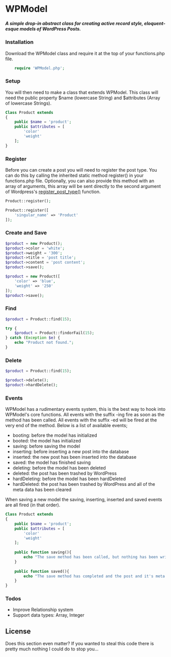 # WPModel

##### A simple drop-in abstract class for creating active record style, eloquent-esque models of WordPress Posts.

### Installation

Download the WPModel class and require it at the top of your functions.php file.

```php
    require 'WPModel.php';
```

### Setup
You will then need to make a class that extends WPModel. This class will need the public property $name (lowercase String) and $attributes (Array of lowercase Strings).
```php
Class Product extends
{
    public $name = 'product';
    public $attributes = [
        'color'
        'weight'
    ];
}
```

### Register
Before you can create a post you will need to register the post type. You can do this by calling the inherited static method register() in your functions.php file.
Optionally, you can also provide this method with an array of arguments, this array will be sent directly to the second argument of Wordpress's [register_post_type()](https://codex.wordpress.org/Function_Reference/register_post_type) function.
```php
Product::register();

Product::register([
    'singular_name' => 'Product'
]);
```

### Create and Save
```php
$product = new Product();
$product->color = 'white';
$product->weight = '300';
$product->title = 'post title';
$product->content = 'post content';
$product->save();

$product = new Product([
    'color' => 'blue',
    'weight' => '250'
]);
$product->save();
```

### Find
```php
$product = Product::find(15);

try {
    $product = Product::findorFail(15);
} catch (Exception $e) {
    echo "Product not found.";
}
```

### Delete
```php
$product = Product::find(15);

$product->delete();
$product->hardDelete();
```

### Events
WPModel has a rudimentary events system, this is the best way to hook into WPModel's core functions. All events with the suffix -ing fire as soon as the method has been called. All events with the suffix -ed will be fired at the very end of the method. Below is a list of available events;

- booting: before the model has initialized
- booted: the model has initialized
- saving: before saving the model
- inserting: before inserting a new post into the database
- inserted: the new post has been inserted into the database
- saved: the model has finished saving
- deleting: before the model has been deleted
- deleted: the post has been trashed by WordPress
- hardDeleting: before the model has been hardDeleted
- hardDeleted: the post has been trashed by WordPress and all of the meta data has been cleared

When saving a new model the saving, inserting, inserted and saved events are all fired (in that order).
```php
Class Product extends
{
    public $name = 'product';
    public $attributes = [
        'color'
        'weight'
    ];
    
    public function saving(){
        echo "The save method has been called, but nothing has been written to the database yet."
    }
    
    public function saved(){
        echo "The save method has completed and the post and it's meta data have been updated in the database."
    }
}
```

### Todos

 - Improve Relationship system
 - Support data types: Array, Integer

License
----

Does this section even matter? If you wanted to steal this code there is pretty much nothing I could do to stop you...


